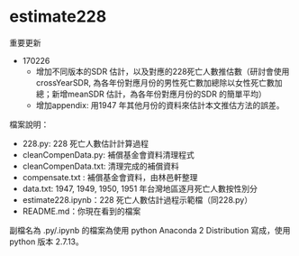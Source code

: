 # estimate228

重要更新


- 170226
	- 增加不同版本的SDR 估計，以及對應的228死亡人數推估數（研討會使用crossYearSDR, 為各年份對應月份的男性死亡數加總除以女性死亡數加總；新增meanSDR 估計，為各年份對應月份的SDR 的簡單平均）
	- 增加appendix: 用1947 年其他月份的資料來估計本文推估方法的誤差。

檔案說明：

- 228.py: 228 死亡人數估計計算過程
- cleanCompenData.py: 補償基金會資料清理程式
- cleanCompenData.txt: 清理完成的補償資料
- compensate.txt : 補償基金會資料，由林邑軒整理
- data.txt: 1947, 1949, 1950, 1951 年台灣地區逐月死亡人數按性別分
- estimate228.ipynb：228 死亡人數估計過程示範檔（同228.py）
- README.md：你現在看到的檔案

副檔名為 .py/.ipynb 的檔案為使用 python Anaconda 2 Distribution 寫成，使用python 版本 2.7.13。
